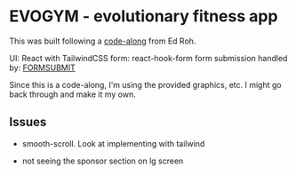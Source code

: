 # EVOGYM - evolutionary fitness app

This was built following a [code-along](https://www.youtube.com/watch?v=I2NNxr3WPDo) from Ed Roh.

UI: React with TailwindCSS
form: react-hook-form 
form submission handled by: [FORMSUBMIT](formsubmit.co)

Since this is a code-along, I'm using the provided graphics, etc. I might go back through and make it my own. 

## Issues
- smooth-scroll. Look at implementing with tailwind

- not seeing the sponsor section on lg screen